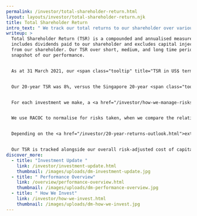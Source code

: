 ```yaml
---
permalink: /investor/total-shareholder-return.html
layout: layouts/investor/total-shareholder-return.njk
title: Total Shareholder Return
intro_text: " We track our total returns to our shareholder over various time periods. "
writeup: >
  Total Shareholder Return (TSR) is a compounded and annualised measure, which
  includes dividends paid to our shareholder and excludes capital injections
  from our shareholder. Our TSR over short, medium, and long time periods are a
  snapshot of our performance.


  As at 31 March 2021, our <span class="tooltip" title="TSR in US$ terms was 32%, 6%, 6%, 9%, 14%, 14% and 16% for 1, 3, 10, 20, 30, 40 and since inception periods respectively." data-title="TSR in US$ terms was 32%, 6%, 6%, 9%, 14%, 14% and 16% for 1, 3, 10, 20, 30, 40 and since inception periods respectively.">Singapore dollar</span> one-year TSR was 24.53%. Our three-year TSR was 7.29% and our 10-year TSR was 7%.


  Our 20-year TSR was 8%, versus the Singapore 20-year <span class="tooltip" title="As of the year ended March 2021, annualised core inflation in Singapore was -0.1%, 1.3% and 1.5% for 1, 10 and 20-year periods respectively (Source: Monetary Authority of Singapore)." data-title="As of the year ended March 2021, annualised core inflation in Singapore was -0.1%, 1.3% and 1.5% for 1, 10 and 20-year periods respectively (Source: Monetary Authority of Singapore).">annualised core inflation</span> of 1.5%. Longer term 40-year TSR was 13%.


  For each investment we make, a <a href="/investor/how-we-manage-risks.html">risk-adjusted</a> cost of capital (RACOC) is derived bottom-up using a capital asset pricing model. Investments in riskier sectors or markets have a higher cost of capital. We impute premiums for illiquidity and other risks.


  We use RACOC to normalise for risks taken, when we compare the relative attractiveness among investment opportunities. We may dial up or down the required spread over RACOC as a tool to tighten or loosen our investment risk appetite.


  Depending on the <a href="/investor/20-year-returns-outlook.html">external outlook</a> and <a href="/investor/how-we-invest.html">investment stance</a>, we may choose to invest in opportunities with positive expected returns, which are below their respective RACOC. We deploy our excess liquidity in short term investments that may give us returns lower than our cost of capital, as we assess opportunities to deploy in longer term investments.


  Our TSR is tracked alongside our overall risk-adjusted cost of capital, which is the weighted average risk-adjusted cost of capital across all our investments.
discover_more:
  - title: "Investment Update "
    link: /investor/investment-update.html
    thumbnail: /images/uploads/dm-investment-update.jpg
  - title: " Performance Overview"
    link: /overview/performance-overview.html
    thumbnail: /images/uploads/dm-performance-overview.jpg
  - title: " How We Invest"
    link: /investor/how-we-invest.html
    thumbnail: /images/uploads/dm-how-we-invest.jpg
---
```

